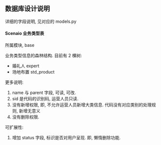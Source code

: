 ## 数据库设计说明

详细的字段说明, 见对应的 models.py

#### Scenaio 业务类型表

所属模块, base

业务类型信息的森林结构. 目前有 2 棵树:

- 婚礼人 expert
- 场地布置 std_product

更多说明:

1. name 与 parent 字段, 可读, 可改.
2. sid 是代码的识别码, 运营人员只读.
3. 没有新增权限, 即, 不允许运营人员新增大类信息. 代码没有对应类别的处理规则, 新增无意义
4. 没有删除权限. 

可扩展性:

1. 增加 status 字段, 标识是否对用户呈现. 即, 懒惰删除功能.
